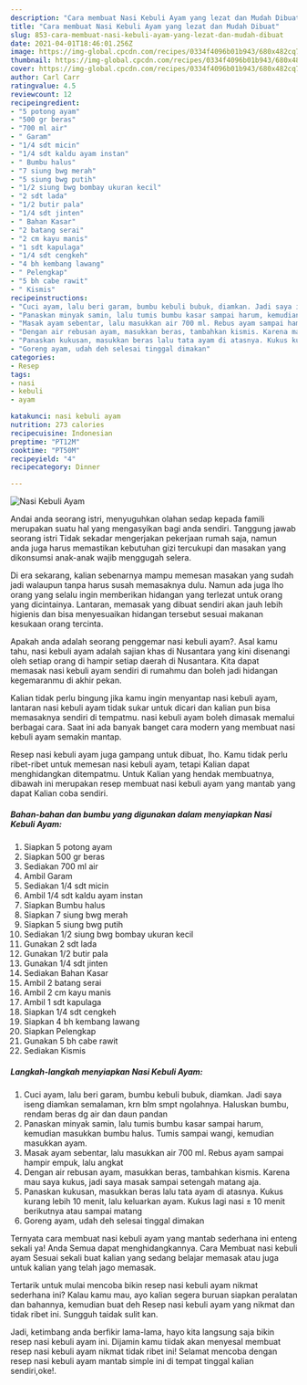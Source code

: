 ```yaml
---
description: "Cara membuat Nasi Kebuli Ayam yang lezat dan Mudah Dibuat"
title: "Cara membuat Nasi Kebuli Ayam yang lezat dan Mudah Dibuat"
slug: 853-cara-membuat-nasi-kebuli-ayam-yang-lezat-dan-mudah-dibuat
date: 2021-04-01T18:46:01.256Z
image: https://img-global.cpcdn.com/recipes/0334f4096b01b943/680x482cq70/nasi-kebuli-ayam-foto-resep-utama.jpg
thumbnail: https://img-global.cpcdn.com/recipes/0334f4096b01b943/680x482cq70/nasi-kebuli-ayam-foto-resep-utama.jpg
cover: https://img-global.cpcdn.com/recipes/0334f4096b01b943/680x482cq70/nasi-kebuli-ayam-foto-resep-utama.jpg
author: Carl Carr
ratingvalue: 4.5
reviewcount: 12
recipeingredient:
- "5 potong ayam"
- "500 gr beras"
- "700 ml air"
- " Garam"
- "1/4 sdt micin"
- "1/4 sdt kaldu ayam instan"
- " Bumbu halus"
- "7 siung bwg merah"
- "5 siung bwg putih"
- "1/2 siung bwg bombay ukuran kecil"
- "2 sdt lada"
- "1/2 butir pala"
- "1/4 sdt jinten"
- " Bahan Kasar"
- "2 batang serai"
- "2 cm kayu manis"
- "1 sdt kapulaga"
- "1/4 sdt cengkeh"
- "4 bh kembang lawang"
- " Pelengkap"
- "5 bh cabe rawit"
- " Kismis"
recipeinstructions:
- "Cuci ayam, lalu beri garam, bumbu kebuli bubuk, diamkan. Jadi saya iseng diamkan semalaman, krn blm smpt ngolahnya. Haluskan bumbu, rendam beras dg air dan daun pandan"
- "Panaskan minyak samin, lalu tumis bumbu kasar sampai harum, kemudian masukkan bumbu halus. Tumis sampai wangi, kemudian masukkan ayam."
- "Masak ayam sebentar, lalu masukkan air 700 ml. Rebus ayam sampai hampir empuk, lalu angkat"
- "Dengan air rebusan ayam, masukkan beras, tambahkan kismis. Karena mau saya kukus, jadi saya masak sampai setengah matang aja."
- "Panaskan kukusan, masukkan beras lalu tata ayam di atasnya. Kukus kurang lebih 10 menit, lalu keluarkan ayam. Kukus lagi nasi ± 10 menit berikutnya atau sampai matang"
- "Goreng ayam, udah deh selesai tinggal dimakan"
categories:
- Resep
tags:
- nasi
- kebuli
- ayam

katakunci: nasi kebuli ayam 
nutrition: 273 calories
recipecuisine: Indonesian
preptime: "PT12M"
cooktime: "PT50M"
recipeyield: "4"
recipecategory: Dinner

---
```



![Nasi Kebuli Ayam](https://img-global.cpcdn.com/recipes/0334f4096b01b943/680x482cq70/nasi-kebuli-ayam-foto-resep-utama.jpg)

Andai anda seorang istri, menyuguhkan olahan sedap kepada famili merupakan suatu hal yang mengasyikan bagi anda sendiri. Tanggung jawab seorang istri Tidak sekadar mengerjakan pekerjaan rumah saja, namun anda juga harus memastikan kebutuhan gizi tercukupi dan masakan yang dikonsumsi anak-anak wajib menggugah selera.

Di era  sekarang, kalian sebenarnya mampu memesan masakan yang sudah jadi walaupun tanpa harus susah memasaknya dulu. Namun ada juga lho orang yang selalu ingin memberikan hidangan yang terlezat untuk orang yang dicintainya. Lantaran, memasak yang dibuat sendiri akan jauh lebih higienis dan bisa menyesuaikan hidangan tersebut sesuai makanan kesukaan orang tercinta. 



Apakah anda adalah seorang penggemar nasi kebuli ayam?. Asal kamu tahu, nasi kebuli ayam adalah sajian khas di Nusantara yang kini disenangi oleh setiap orang di hampir setiap daerah di Nusantara. Kita dapat memasak nasi kebuli ayam sendiri di rumahmu dan boleh jadi hidangan kegemaranmu di akhir pekan.

Kalian tidak perlu bingung jika kamu ingin menyantap nasi kebuli ayam, lantaran nasi kebuli ayam tidak sukar untuk dicari dan kalian pun bisa memasaknya sendiri di tempatmu. nasi kebuli ayam boleh dimasak memalui berbagai cara. Saat ini ada banyak banget cara modern yang membuat nasi kebuli ayam semakin mantap.

Resep nasi kebuli ayam juga gampang untuk dibuat, lho. Kamu tidak perlu ribet-ribet untuk memesan nasi kebuli ayam, tetapi Kalian dapat menghidangkan ditempatmu. Untuk Kalian yang hendak membuatnya, dibawah ini merupakan resep membuat nasi kebuli ayam yang mantab yang dapat Kalian coba sendiri.

<!--inarticleads1-->

##### Bahan-bahan dan bumbu yang digunakan dalam menyiapkan Nasi Kebuli Ayam:

1. Siapkan 5 potong ayam
1. Siapkan 500 gr beras
1. Sediakan 700 ml air
1. Ambil  Garam
1. Sediakan 1/4 sdt micin
1. Ambil 1/4 sdt kaldu ayam instan
1. Siapkan  Bumbu halus
1. Siapkan 7 siung bwg merah
1. Siapkan 5 siung bwg putih
1. Sediakan 1/2 siung bwg bombay ukuran kecil
1. Gunakan 2 sdt lada
1. Gunakan 1/2 butir pala
1. Gunakan 1/4 sdt jinten
1. Sediakan  Bahan Kasar
1. Ambil 2 batang serai
1. Ambil 2 cm kayu manis
1. Ambil 1 sdt kapulaga
1. Siapkan 1/4 sdt cengkeh
1. Siapkan 4 bh kembang lawang
1. Siapkan  Pelengkap
1. Gunakan 5 bh cabe rawit
1. Sediakan  Kismis




<!--inarticleads2-->

##### Langkah-langkah menyiapkan Nasi Kebuli Ayam:

1. Cuci ayam, lalu beri garam, bumbu kebuli bubuk, diamkan. Jadi saya iseng diamkan semalaman, krn blm smpt ngolahnya. Haluskan bumbu, rendam beras dg air dan daun pandan
1. Panaskan minyak samin, lalu tumis bumbu kasar sampai harum, kemudian masukkan bumbu halus. Tumis sampai wangi, kemudian masukkan ayam.
1. Masak ayam sebentar, lalu masukkan air 700 ml. Rebus ayam sampai hampir empuk, lalu angkat
1. Dengan air rebusan ayam, masukkan beras, tambahkan kismis. Karena mau saya kukus, jadi saya masak sampai setengah matang aja.
1. Panaskan kukusan, masukkan beras lalu tata ayam di atasnya. Kukus kurang lebih 10 menit, lalu keluarkan ayam. Kukus lagi nasi ± 10 menit berikutnya atau sampai matang
1. Goreng ayam, udah deh selesai tinggal dimakan




Ternyata cara membuat nasi kebuli ayam yang mantab sederhana ini enteng sekali ya! Anda Semua dapat menghidangkannya. Cara Membuat nasi kebuli ayam Sesuai sekali buat kalian yang sedang belajar memasak atau juga untuk kalian yang telah jago memasak.

Tertarik untuk mulai mencoba bikin resep nasi kebuli ayam nikmat sederhana ini? Kalau kamu mau, ayo kalian segera buruan siapkan peralatan dan bahannya, kemudian buat deh Resep nasi kebuli ayam yang nikmat dan tidak ribet ini. Sungguh taidak sulit kan. 

Jadi, ketimbang anda berfikir lama-lama, hayo kita langsung saja bikin resep nasi kebuli ayam ini. Dijamin kamu tiidak akan menyesal membuat resep nasi kebuli ayam nikmat tidak ribet ini! Selamat mencoba dengan resep nasi kebuli ayam mantab simple ini di tempat tinggal kalian sendiri,oke!.

